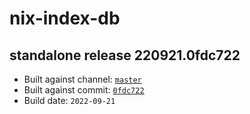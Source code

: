 # nix-index-db
## standalone release 220921.0fdc722
- Built against channel: [`master`](https://github.com/nixos/nixpkgs/tree/master)
- Built against commit: [`0fdc722`](https://github.com/NixOS/nixpkgs/commit/0fdc7224a24203d9489bc52892e3d6121cacb110)
- Build date: `2022-09-21`
